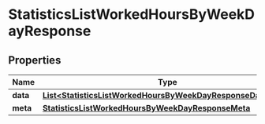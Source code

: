 

# StatisticsListWorkedHoursByWeekDayResponse


## Properties

| Name | Type | Description | Notes |
|------------ | ------------- | ------------- | -------------|
|**data** | [**List&lt;StatisticsListWorkedHoursByWeekDayResponseDataInner&gt;**](StatisticsListWorkedHoursByWeekDayResponseDataInner.md) |  |  [optional] |
|**meta** | [**StatisticsListWorkedHoursByWeekDayResponseMeta**](StatisticsListWorkedHoursByWeekDayResponseMeta.md) |  |  [optional] |



